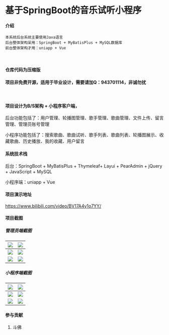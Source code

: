 # 基于SpringBoot的音乐试听小程序

#### 介绍
```
本系统后台系统主要使用Java语言
后台整体架构采用：SpringBoot + MyBatisPlus + MySQL数据库
前台整体架构才用：uniapp + Vue
```

<br/>

#### 仓库代码为压缩版

#### 项目非免费开源，适用于毕业设计，需要请加Q：943701114，非诚勿扰

<br/>

#### 项目设计为B/S架构 + 小程序客户端，

后台功能包括了：用户管理、轮播图管理、歌手管理、歌曲管理、文件上传、留言管理、管理员账号管理

小程序功能包括了：搜索歌曲、歌曲试听、歌手列表、歌曲列表、轮播图展示、收藏歌曲、历史播放、我的收藏、用户留言



#### 系统技术栈

后台：SpringBoot + MyBatisPlus + Thymeleaf+ Layui + PearAdmin + jQuery + JavaScript +  MySQL 

小程序端：uniapp + Vue



#### 项目演示地址

https://www.bilibili.com/video/BV17A4y1o7YY/



#### 项目截图

##### 管理员端截图

| [![](https://s1.ax1x.com/2023/01/05/pSkgXh4.png)]() | [![](https://s1.ax1x.com/2023/01/05/pSkgv9J.png)]() |
| --------------------------------------------------- | --------------------------------------------------- |
| [![](https://s1.ax1x.com/2023/01/05/pSkgzcR.png)]() | [![](https://s1.ax1x.com/2023/01/05/pSkgx39.png)]() |
| [![](https://s1.ax1x.com/2023/01/05/pSkgONF.png)]() | [![](https://s1.ax1x.com/2023/01/05/pSk2Sj1.png)]() |



##### 小程序端截图

| [![](https://s1.ax1x.com/2023/01/05/pSk2CB6.png)]() | [![](https://s1.ax1x.com/2023/01/05/pSk29nx.png)]() |
| --------------------------------------------------- | --------------------------------------------------- |
| [![](https://s1.ax1x.com/2023/01/05/pSk2FAO.png)]() | [![](https://s1.ax1x.com/2023/01/05/pSk2PHK.png)]() |
| [![](https://s1.ax1x.com/2023/01/05/pSk2kND.png)]() | [![](https://s1.ax1x.com/2023/01/05/pSk2A4e.png)]() |



#### 参与贡献

1.  斗佛